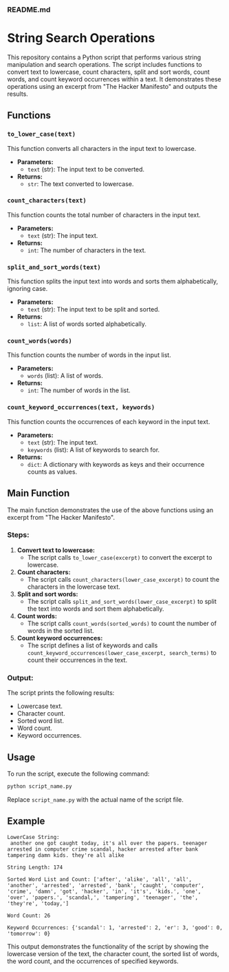 ### README.md

# String Search Operations

This repository contains a Python script that performs various string manipulation and search operations. The script includes functions to convert text to lowercase, count characters, split and sort words, count words, and count keyword occurrences within a text. It demonstrates these operations using an excerpt from "The Hacker Manifesto" and outputs the results.

## Functions

### `to_lower_case(text)`

This function converts all characters in the input text to lowercase.

- **Parameters:**
  - `text` (str): The input text to be converted.
- **Returns:**
  - `str`: The text converted to lowercase.

### `count_characters(text)`

This function counts the total number of characters in the input text.

- **Parameters:**
  - `text` (str): The input text.
- **Returns:**
  - `int`: The number of characters in the text.

### `split_and_sort_words(text)`

This function splits the input text into words and sorts them alphabetically, ignoring case.

- **Parameters:**
  - `text` (str): The input text to be split and sorted.
- **Returns:**
  - `list`: A list of words sorted alphabetically.

### `count_words(words)`

This function counts the number of words in the input list.

- **Parameters:**
  - `words` (list): A list of words.
- **Returns:**
  - `int`: The number of words in the list.

### `count_keyword_occurrences(text, keywords)`

This function counts the occurrences of each keyword in the input text.

- **Parameters:**
  - `text` (str): The input text.
  - `keywords` (list): A list of keywords to search for.
- **Returns:**
  - `dict`: A dictionary with keywords as keys and their occurrence counts as values.

## Main Function

The main function demonstrates the use of the above functions using an excerpt from "The Hacker Manifesto".

### Steps:

1. **Convert text to lowercase:**
   - The script calls `to_lower_case(excerpt)` to convert the excerpt to lowercase.
2. **Count characters:**
   - The script calls `count_characters(lower_case_excerpt)` to count the characters in the lowercase text.
3. **Split and sort words:**
   - The script calls `split_and_sort_words(lower_case_excerpt)` to split the text into words and sort them alphabetically.
4. **Count words:**
   - The script calls `count_words(sorted_words)` to count the number of words in the sorted list.
5. **Count keyword occurrences:**
   - The script defines a list of keywords and calls `count_keyword_occurrences(lower_case_excerpt, search_terms)` to count their occurrences in the text.

### Output:

The script prints the following results:
- Lowercase text.
- Character count.
- Sorted word list.
- Word count.
- Keyword occurrences.

## Usage

To run the script, execute the following command:

```bash
python script_name.py
```

Replace `script_name.py` with the actual name of the script file.

## Example

```plaintext
LowerCase String:
 another one got caught today, it's all over the papers. teenager arrested in computer crime scandal, hacker arrested after bank tampering damn kids. they're all alike

String Length: 174

Sorted Word List and Count: ['after', 'alike', 'all', 'all', 'another', 'arrested', 'arrested', 'bank', 'caught', 'computer', 'crime', 'damn', 'got', 'hacker', 'in', 'it's', 'kids.', 'one', 'over', 'papers.', 'scandal,', 'tampering', 'teenager', 'the', 'they're', 'today,']

Word Count: 26

Keyword Occurrences: {'scandal': 1, 'arrested': 2, 'er': 3, 'good': 0, 'tomorrow': 0}
```

This output demonstrates the functionality of the script by showing the lowercase version of the text, the character count, the sorted list of words, the word count, and the occurrences of specified keywords.
